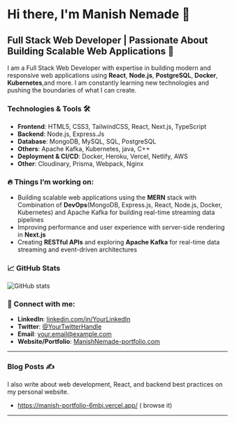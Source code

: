 # Hi there, I'm Manish Nemade 👋

## Full Stack Web Developer | Passionate About Building Scalable Web Applications 🚀

I am a Full Stack Web Developer with expertise in building modern and responsive web applications using **React**, **Node.js**, **PostgreSQL**, **Docker**, **Kubernetes**,and more. I am constantly learning new technologies and pushing the boundaries of what I can create.

### Technologies & Tools 🛠️
- **Frontend**: HTML5, CSS3, TailwindCSS, React, Next.js, TypeScript
- **Backend**: Node.js, Express.Js
- **Database**:   MongoDB, MySQL, SQL, PostgreSQL 
- **Others**: Apache Kafka, Kubernetes, java, C++
- **Deployment & CI/CD**: Docker, Heroku, Vercel, Netlify, AWS
- **Other**: Cloudinary, Prisma, Webpack, Nginx

### 🔥 Things I’m working on:
- Building scalable web applications using the **MERN** stack with Combination of **DevOps**(MongoDB, Express.js, React, Node.js, Docker, Kubernetes) and Apache Kafka for building real-time streaming data pipelines
- Improving performance and user experience with server-side rendering in **Next.js**
- Creating **RESTful APIs** and exploring  **Apache Kafka** for real-time data streaming and event-driven architectures

### 📈 GitHub Stats
![GitHub stats](https://github-readme-stats.vercel.app/api?username=YourUsername&show_icons=true&hide=prs&count_private=true&hide_title=true)

### 🚀 Connect with me:
- **LinkedIn**: [linkedin.com/in/YourLinkedIn](https://www.linkedin.com/in/YourLinkedIn)
- **Twitter**: [@YourTwitterHandle](https://twitter.com/YourTwitterHandle)
- **Email**: your.email@example.com
- **Website/Portfolio**: [ManishNemade-portfolio.com](https://manish-portfolio-6mbj.vercel.app/)

---

### Blog Posts ✍️

I also write about web development, React, and backend best practices on my personal website.

- https://manish-portfolio-6mbj.vercel.app/ ( browse it)

---

